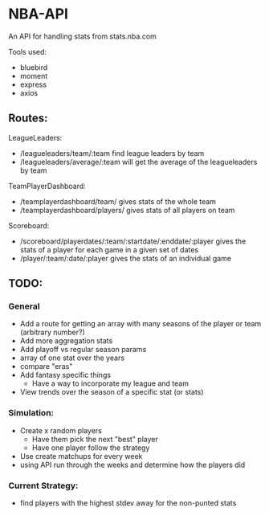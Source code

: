 # NBA-API
An API for handling stats from stats.nba.com

Tools used:
- bluebird
- moment
- express
- axios

## Routes:
LeagueLeaders:
- /leagueleaders/team/:team find league leaders by team
- /leagueleaders/average/:team will get the average of the leagueleaders by team

TeamPlayerDashboard:
- /teamplayerdashboard/team/ gives stats of the whole team
- /teamplayerdashboard/players/ gives stats of all players on team

Scoreboard:
- /scoreboard/playerdates/:team/:startdate/:enddate/:player gives the stats of a player for each game in a given set of dates
- /player/:team/:date/:player gives the stats of an individual game

## TODO:
### General
- Add a route for getting an array with many seasons of the player or team (arbitrary number?)
- Add more aggregation stats
- Add playoff vs regular season params
- array of one stat over the years
- compare "eras"
- Add fantasy specific things
  - Have a way to incorporate my league and team
- View trends over the season of a specific stat (or stats)


### Simulation:
- Create x random players
  - Have them pick the next "best" player
  - Have one player follow the strategy
- Use create matchups for every week
- using API run through the weeks and determine how the players did

### Current Strategy:
- find players with the highest stdev away for the non-punted stats
